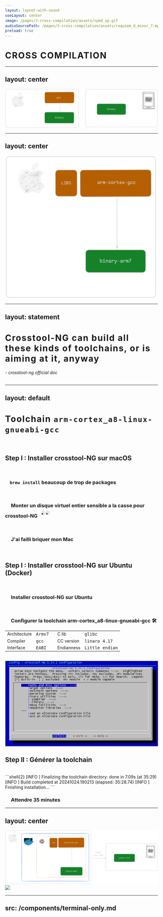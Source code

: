 ```yaml
---
layout: layout-with-sound
useLayout: center
image: /pages/3-cross-compilation/assets/sped_up.gif
audioSourcePath: /pages/3-cross-compilation/assets/requiem_d_minor_7.mp3
preload: true
---
```

<div class="flex w-full h-full flex-col items-center justify-center">
    <h1 class="doom-gradient" v-motion :initial="{ opacity: 0, scale: 0.6 }" :enter="{ opacity: 1, scale: 1 }" :delay="500" :duration="9000">CROSS COMPILATION</h1>
</div>
<SlidevVideo absolute timestamp='12' class="bottom-0 left-0" autoplay autoreset="slide" width="300px" v-motion :initial="{ opacity: 0 }" :enter="{ opacity:1, transition: {duration: 4000}}">
    <source src="/pages/3-cross-compilation/assets/willem_meme.webm" type="video/webm" />
</SlidevVideo>

<style>
h1 {
  letter-spacing: 2px;
}
</style>

---
layout: center
---
<img src="/pages/3-cross-compilation/assets/initial.png" width="800" />


---
layout: center
---
<img src="/pages/3-cross-compilation/assets/mac-arm.png" width="500" />


---
layout: statement
---
<h1 class="doom-gradient">Crosstool-NG can build all these kinds of toolchains, or is aiming at it, anyway</h1>
<h6>- crosstool-ng official doc</h6>

---
layout: default
---
# <span class="doom-gradient">Toolchain</span> <code class='title-code' >arm-cortex_a8-linux-gnueabi-gcc</code>

<br/>

<!--
1 -> 4
-->

## <span :class="{ 'is-invalid': $clicks >= 4 }">  <CrossIcon v-if="$clicks >= 4" class='cross-icon'/> Step I : Installer crosstool-NG sur macOS</span>
<div v-if="$clicks < 4" v-motion :initial="{ x: 0 }" :leave="{ x: 50 }">
    <br/>
    <div v-click="[1, 4]"><h3>&nbsp&nbsp&nbsp&nbsp<code>brew install</code> beaucoup de trop de packages</h3></div>
    <br/>
    <div v-click="[2, 4]"><h3>&nbsp&nbsp&nbsp&nbsp Monter un disque virtuel entier sensible a la casse pour crosstool-NG &nbsp <img src="/pages/3-cross-compilation/assets/eyesshaking.gif" width="30" class="inline" /></h3></div> 
    <br/>
    <div v-click="[3, 4]"><h3>&nbsp&nbsp&nbsp&nbsp J'ai failli briquer mon Mac </h3></div>
</div>

<br/>

<!--
5 -> 9
-->

## <span :class="{ 'is-done': $clicks >= 9 }" v-click="5">  <CheckIcon v-if="$clicks >= 9" class='check-icon'/> Step I : Installer crosstool-NG sur Ubuntu (Docker) </span>
<div v-if="$clicks >= 5 && $clicks < 9" v-motion :initial="{ x: 0 }" :leave="{ x: 50 }">
    <br/>
    <div v-click="[6, 9]"><h3>&nbsp&nbsp&nbsp&nbsp Installer crosstool-NG sur Ubuntu</h3></div>
    <br/>
    <div v-click="[7, 9]"><h3>&nbsp&nbsp&nbsp&nbsp Configurer la toolchain arm-cortex_a8-linux-gnueabi-gcc 🛠</h3></div> 
    <div v-click="[7, 9]" w-100 mx-7>

|              |                  |   |            |                        |
|--------------|------------------|---|------------|------------------------|
| Architecture | <kbd>Armv7</kbd> |   | C lib      | <kbd>glibc</kbd>       |
| Compiler     | <kbd>gcc</kbd>   |   | CC version | <kbd>linaro 4.17</kbd> |
| Interface    | <kbd>EABI</kbd>  |   | Endianness | <kbd>Little endian</kbd> |
    
</div>
</div>

<br/>

<img  v-click="[8, 9]" v-motion :initial="{ x: 100 }" :enter="{ x: 0 }" :leave="{ x: 100 }" absolute class="bottom-15 right-0" src="/pages/3-cross-compilation/assets/crosstool-ng-menu.png">


<!--
10 -> 12
-->


## <span :class="{ 'is-done': $clicks >= 12 }" v-click="10">  <CheckIcon v-if="$clicks >= 12" class='check-icon'/> Step II : Générer la toolchain</span>
<div v-if="$clicks >= 10 && $clicks < 13" v-motion :initial="{ x: 0 }" :leave="{ x: 50 }">
    <br/>
    <div v-click="[11, 12]">
```shell{2}
[INFO ]  Finalizing the toolchain directory: done in 7.09s (at 35:29)
[INFO ]  Build completed at 20241024.190213 (elapsed: 35:28.74)
[INFO ]  Finishing installation...
```
        <h3>&nbsp&nbsp&nbsp&nbsp Attendre 35 minutes </h3>

</div>
</div>

---
layout: center
---
<img src="/pages/3-cross-compilation/assets/final-overview.png" />
<img  v-click v-motion :initial="{ x: 100 }" :enter="{ x: 0 }" :leave="{ x: 100 }" absolute class="-bottom-7 right-0" w-65 src="/pages/3-cross-compilation/assets/pedro-overengineer.gif">


<!--
Hello world
-->
---
src: /components/terminal-only.md
---
